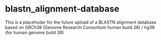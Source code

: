 # blastn_alignment-database
This is a placehoder for the future upload of a BLASTN alignment database based on GRCh38 (Genome Research Consortium human build 38) / hg38 (for human genome build 38)
